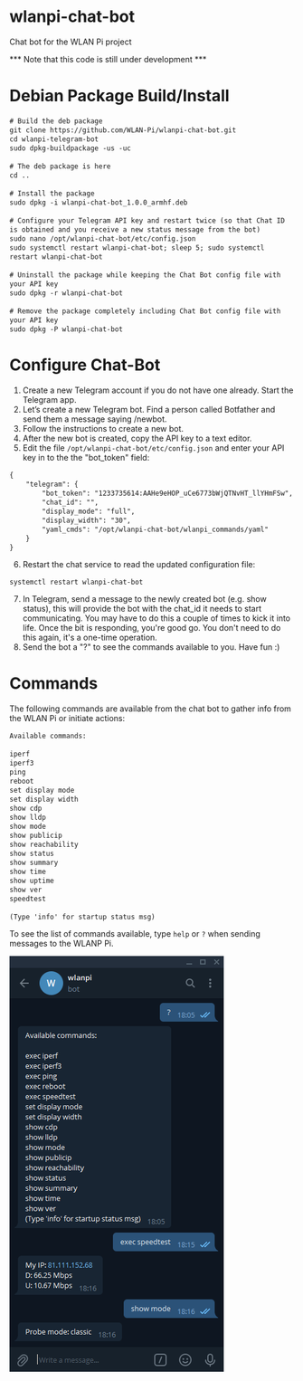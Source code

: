 # wlanpi-chat-bot

Chat bot for the WLAN Pi project

*** Note that this code is still under development ***

# Debian Package Build/Install

```
# Build the deb package
git clone https://github.com/WLAN-Pi/wlanpi-chat-bot.git
cd wlanpi-telegram-bot
sudo dpkg-buildpackage -us -uc

# The deb package is here
cd ..

# Install the package
sudo dpkg -i wlanpi-chat-bot_1.0.0_armhf.deb 

# Configure your Telegram API key and restart twice (so that Chat ID is obtained and you receive a new status message from the bot)
sudo nano /opt/wlanpi-chat-bot/etc/config.json
sudo systemctl restart wlanpi-chat-bot; sleep 5; sudo systemctl restart wlanpi-chat-bot 

# Uninstall the package while keeping the Chat Bot config file with your API key
sudo dpkg -r wlanpi-chat-bot

# Remove the package completely including Chat Bot config file with your API key
sudo dpkg -P wlanpi-chat-bot
```
# Configure Chat-Bot

1. Create a new Telegram account if you do not have one already. Start the Telegram app.
2. Let’s create a new Telegram bot. Find a person called Botfather and send them a message saying /newbot.
3. Follow the instructions to create a new bot.
4. After the new bot is created, copy the API key to a text editor.
5. Edit the file `/opt/wlanpi-chat-bot/etc/config.json` and enter your API key in to the the "bot_token" field:

```
{
    "telegram": {
        "bot_token": "1233735614:AAHe9eHOP_uCe6773bWjQTNvHT_llYHmFSw",
        "chat_id": "",
        "display_mode": "full",
        "display_width": "30",
        "yaml_cmds": "/opt/wlanpi-chat-bot/wlanpi_commands/yaml"
    }
}
```
6. Restart the chat service to read the updated configuration file:

```
systemctl restart wlanpi-chat-bot
```
7. In Telegram, send a message to the newly created bot (e.g. show status), this will provide the bot with the chat_id it needs to start communicating. You may have to do this a couple of times to kick it into life. Once the bit is responding, you're good go. You don't need to do this again, it's a one-time operation.
8. Send the bot a "?" to see the commands available to you. Have fun :)

# Commands

The following commands are available from the chat bot to gather info from the WLAN Pi or initiate actions:

```
Available commands:

iperf
iperf3
ping
reboot
set display mode
set display width
show cdp
show lldp
show mode
show publicip
show reachability
show status
show summary
show time
show uptime
show ver
speedtest

(Type 'info' for startup status msg)
```

To see the list of commands available, type `help` or `?` when sending messages to the WLANP Pi.

![Screenshot](images/screenshot.png)